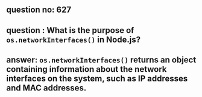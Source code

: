 
      
## question no: 627

## question : What is the purpose of `os.networkInterfaces()` in Node.js?

## answer: `os.networkInterfaces()` returns an object containing information about the network interfaces on the system, such as IP addresses and MAC addresses.
      